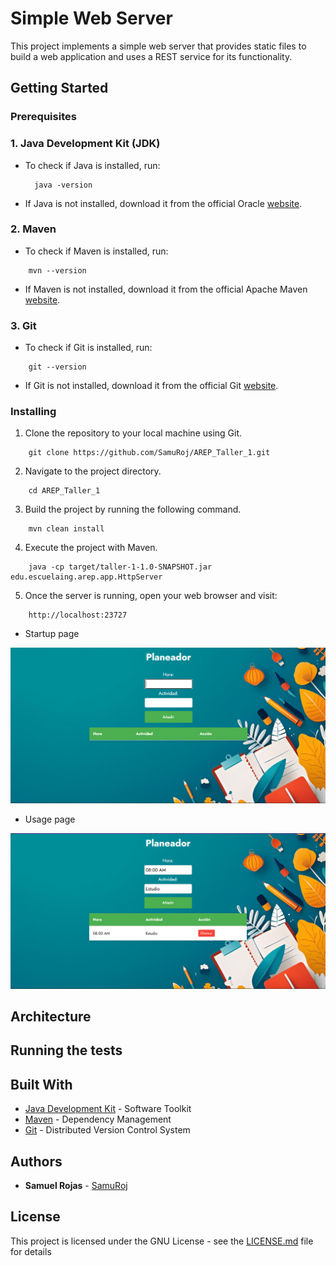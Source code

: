 # Simple Web Server

This project implements a simple web server that provides static files to build a web application and uses a REST 
service for its functionality. 

## Getting Started

### Prerequisites

### 1. **Java Development Kit (JDK)**

- To check if Java is installed, run:

  ```
    java -version
  ```
  
- If Java is not installed, download it from the official Oracle [website](https://www.oracle.com/co/java/technologies/downloads/).

### 2. **Maven**

- To check if Maven is installed, run:

```
    mvn --version
```

- If Maven is not installed, download it from the official Apache Maven [website](https://maven.apache.org/download.cgi).

### 3. Git

- To check if Git is installed, run:

```
    git --version
```

- If Git is not installed, download it from the official Git [website](https://git-scm.com/downloads).

### Installing

1. Clone the repository to your local machine using Git.

```
    git clone https://github.com/SamuRoj/AREP_Taller_1.git
```

2. Navigate to the project directory.

```
    cd AREP_Taller_1
```

3. Build the project by running the following command.

```
    mvn clean install
```

4. Execute the project with Maven.

```
    java -cp target/taller-1-1.0-SNAPSHOT.jar edu.escuelaing.arep.app.HttpServer
```

5. Once the server is running, open your web browser and visit:

```
    http://localhost:23727
```

- Startup page

![web_page.png](src/main/resources/img/web_page.png)

- Usage page

![usage.png](src/main/resources/img/usage.png)

## Architecture



## Running the tests


## Built With

* [Java Development Kit](https://www.oracle.com/co/java/technologies/downloads/) - Software Toolkit
* [Maven](https://maven.apache.org/) - Dependency Management
* [Git](https://git-scm.com/) - Distributed Version Control System

## Authors

* **Samuel Rojas** - [SamuRoj](https://github.com/SamuRoj)

## License

This project is licensed under the GNU License - see the [LICENSE.md](LICENSE.md) file for details